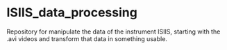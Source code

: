 # ISIIS_data_processing
Repository for manipulate the data of the instrument ISIIS, starting with the .avi videos and transform that data in something usable. 
